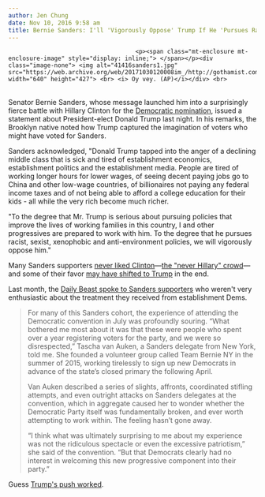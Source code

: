 ```yaml
---
author: Jen Chung
date: Nov 10, 2016 9:58 am
title: Bernie Sanders: I'll 'Vigorously Oppose' Trump If He 'Pursues Racist, Sexist, Xenophobic & Anti-Environmental Polices'
---
```


	
										<p><span class="mt-enclosure mt-enclosure-image" style="display: inline;"> </span></p><div class="image-none"> <img alt="41416sanders1.jpg" src="https://web.archive.org/web/20171030120008im_/http://gothamist.com/attachments/nyc_davidcolon/41416sanders1.jpg" width="640" height="427"> <br> <i> Oy vey. (AP)</i></div> <br>
 <br>
Senator Bernie Sanders, whose message launched him into a surprisingly fierce battle with Hillary Clinton for the <a href="https://web.archive.org/web/20171030120008/http://gothamist.com/2016/07/27/clinton_sanders_convention.php#photo-1">Democratic nomination</a>, issued a statement about President-elect Donald Trump last night. In his remarks, the Brooklyn native noted how Trump captured the imagination of voters who might have voted for Sanders.<p></p>

<p>Sanders acknowledged, &quot;Donald Trump tapped into the anger of a declining middle class that is sick and tired of establishment economics, establishment politics and the establishment media. People are tired of working longer hours for lower wages, of seeing decent paying jobs go to China and other low-wage countries, of billionaires not paying any federal income taxes and of not being able to afford a college education for their kids - all while the very rich become much richer.</p>

<p>&quot;To the degree that Mr. Trump is serious about pursuing policies that improve the lives of working families in this country, I and other progressives are prepared to work with him. To the degree that he pursues racist, sexist, xenophobic and anti-environment policies, we will vigorously oppose him.&quot;</p>

<p>Many Sanders supporters <a href="https://web.archive.org/web/20171030120008/http://fivethirtyeight.com/features/about-a-third-of-bernie-sanders-supporters-still-arent-backing-hillary-clinton/">never liked Clinton</a>&#x2014;<a href="https://web.archive.org/web/20171030120008/http://gothamist.com/2016/07/27/never_hillary_4ever_trump.php#photo-1">the &quot;never Hillary&quot; crowd</a>&#x2014;and some of their favor <a href="https://web.archive.org/web/20171030120008/https://www.washingtonpost.com/news/the-fix/wp/2016/05/24/how-likely-are-bernie-sanders-supporters-to-actually-vote-for-donald-trump-here-are-some-clues/">may have shifted to Trump</a> in the end.</p>

<p>Last month, the <a href="https://web.archive.org/web/20171030120008/http://www.thedailybeast.com/articles/2016/10/02/despite-donald-trump-many-bernie-sanders-supporters-won-t-forgive-hillary-clinton.html">Daily Beast spoke to Sanders supporters</a> who weren&apos;t very enthusiastic about the treatment they received from establishment Dems. </p><blockquote>For many of this Sanders cohort, the experience of attending the Democratic convention in July was profoundly souring. &#x201C;What bothered me most about it was that these were people who spent over a year registering voters for the party, and we were so disrespected,&#x201D; Tascha van Auken, a Sanders delegate from New York, told me. She founded a volunteer group called Team Bernie NY in the summer of 2015, working tirelessly to sign up new Democrats in advance of the state&#x2019;s closed primary the following April. <p></p>

<p>Van Auken described a series of slights, affronts, coordinated stifling attempts, and even outright attacks on Sanders delegates at the convention, which in aggregate caused her to wonder whether the Democratic Party itself was fundamentally broken, and ever worth attempting to work within. The feeling hasn&#x2019;t gone away. </p>

<p>&#x201C;I think what was ultimately surprising to me about my experience was not the ridiculous spectacle or even the excessive patriotism,&#x201D; she said of the convention. &#x201C;But that Democrats clearly had no interest in welcoming this new progressive component into their party.&#x201D;</p></blockquote>Guess <a href="https://web.archive.org/web/20171030120008/http://www.cnn.com/2016/04/29/politics/donald-trump-bernie-sanders/">Trump&apos;s push worked</a>.<p></p>					
										
									
				